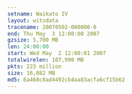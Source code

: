```yaml
---
setname: Waikato IV
layout: witsdata
tracename: 20070502-000000-0
end: Thu May  3 12:00:00 2007
gzsize: 5,700 MB
len: 24:00:00
start: Wed May  2 12:00:01 2007
totalwirelen: 107,990 MB
pkts: 223 million
size: 16,882 MB
md5: 6a468c8ad4492cb4aa83acfa6cf15b62
---
```

